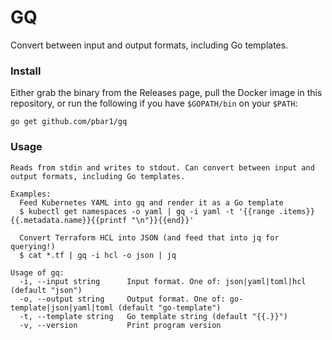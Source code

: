 # GQ

Convert between input and output formats, including Go templates.

### Install

Either grab the binary from the Releases page, pull the Docker image in this repository, or run the following if you have `$GOPATH/bin` on your `$PATH`:

```
go get github.com/pbar1/gq
```

### Usage

```
Reads from stdin and writes to stdout. Can convert between input and output formats, including Go templates.

Examples:
  Feed Kubernetes YAML into gq and render it as a Go template
  $ kubectl get namespaces -o yaml | gq -i yaml -t '{{range .items}}{{.metadata.name}}{{printf "\n"}}{{end}}'

  Convert Terraform HCL into JSON (and feed that into jq for querying!)
  $ cat *.tf | gq -i hcl -o json | jq

Usage of gq:
  -i, --input string      Input format. One of: json|yaml|toml|hcl (default "json")
  -o, --output string     Output format. One of: go-template|json|yaml|toml (default "go-template")
  -t, --template string   Go template string (default "{{.}}")
  -v, --version           Print program version
```
